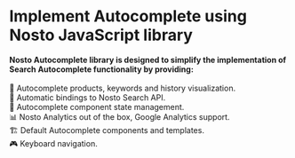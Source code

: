 # Implement Autocomplete using Nosto JavaScript library

**Nosto Autocomplete library is designed to simplify the implementation of Search Autocomplete functionality by providing:**\
\
&#x20;     🌟 Autocomplete products, keywords and history visualization.\
&#x20;     🔄 Automatic bindings to Nosto Search API.\
&#x20;     🧩 Autocomplete component state management.\
&#x20;     📊 Nosto Analytics out of the box, Google Analytics support.\
&#x20;     🏗️ Default Autocomplete components and templates.\
&#x20;     🎮 Keyboard navigation.
